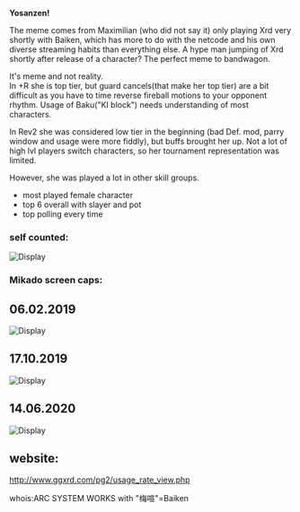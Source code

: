 **Yosanzen!**

The meme comes from Maximilian (who did not say it) only playing Xrd very shortly with Baiken, which has more to do with the netcode and his own diverse streaming habits than everything else. A hype man jumping of Xrd shortly after release of a character? The perfect meme to bandwagon.

It's meme and not reality.  
In +R she is top tier, but guard cancels(that make her top tier) are a bit difficult as you have to time reverse fireball motions to your opponent rhythm. Usage of Baku("KI block") needs understanding of most characters.

In Rev2 she was considered low tier in the beginning (bad Def. mod, parry window and usage were more fiddly), but buffs brought her up. Not a lot of high lvl players switch characters, so her tournament representation was limited.

However, she was played a lot in other skill groups.

* most played female character
* top 6 overall with slayer and pot
* top polling every time


### self counted: 

![Display](https://papstjl4u.github.io/BaikenMains/generate_h_graph_red_on_gray_True.png)

### Mikado screen caps:

## 06.02.2019

![Display](https://papstjl4u.github.io/BaikenMains/mik_stream/CharUsageJonisan06_02_2019stream.png)

## 17.10.2019

![Display](https://papstjl4u.github.io/BaikenMains/mik_stream/CharUsageJonisan17_10_2019stream)

## 14.06.2020

![Display](https://papstjl4u.github.io/BaikenMains/mik_stream/CharUsageJonisan14_06_2020stream)


## website: 
http://www.ggxrd.com/pg2/usage_rate_view.php 

whois:ARC SYSTEM WORKS with "梅喧"=Baiken